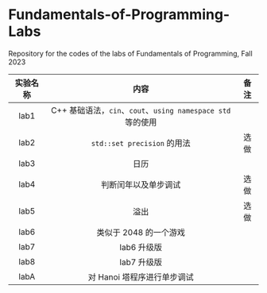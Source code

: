 # Fundamentals-of-Programming-Labs

Repository for the codes of the labs of Fundamentals of Programming, Fall 2023

| 实验名称 |                            内容                             | 备注 |
| :------: | :---------------------------------------------------------: | :--: |
|   lab1   | C++ 基础语法，`cin`、`cout`、`using namespace std` 等的使用 |      |
|   lab2   |                 `std::set precision` 的用法                 | 选做 |
|   lab3   |                            日历                             |      |
|   lab4   |                    判断闰年以及单步调试                     | 选做 |
|   lab5   |                            溢出                             | 选做 |
|   lab6   |                   类似于 2048 的一个游戏                    |      |
|   lab7   |                         lab6 升级版                         |      |
|   lab8   |                         lab7 升级版                         |      |
|   labA   |                 对 Hanoi 塔程序进行单步调试                 |      |
